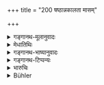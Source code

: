 +++
title = "200 षष्ठान्नकालता मासम्"

+++

<details><summary>गङ्गानथ-मूलानुवादः</summary>

For persons excommunicated from repasts, the purification consists in (a) eating at the sixth meal-time, reciting the Vedic text, and the daily offering of the ‘Sākala homa,’ for a month.—(200)
</details>

<details><summary>मेधातिथिः</summary>

**अपाङ्क्त्यास्** तृतीयाधाय उक्ताः (च्ड़्। म्ध् ३.१५७), येषां प्रतिपदं प्रायश्चित्तम् अन्यत्राम्नातम् । तेषां **मासं संहिताजपः** । **शाकलहोमः** **षष्ठान्नकालता** चेति समुच्चयः । काष्ठशलाकादि "देवकृतस्य" (व्स् ८.१३) इत्यादिभिर् मन्त्रैर् हूयते, स **शाकलहोमः** । **नित्य**ग्रहणं समाप्ते ऽपि संहिताजपे पुनः पुनर् आवृत्त्यर्थम्, यावन् मासः पूर्णः ॥ ११.२०० ॥
</details>

<details><summary>गङ्गानथ-भाष्यानुवादः</summary>

‘*Excommunicated from repasts*’—as described in Discourse III; in connection with each one of whom, distinct expiations have been prescribed elsewhere.

For these there should be, *for one month*—(a) the reciting of the Vedic text, (b) the ‘Sākala Homa’ and (c) eating at the sixth meal-time;—all three combined.

The ‘*Sākala Homa*’ is that which is offered with wooden sticks (?) and with the *mantra* ‘*Devakṛtasya*, etc., etc.’ (*Vāja-saneya-Saṃhitā*, 8. 13).

‘*Daily*.’—This has been added in older to show that even after the reciting of the Vedic text has been finished, this offering shall be continued, till the end of the month.—(200)
</details>

<details><summary>गङ्गानथ-टिप्पन्यः</summary>

See above 3.151 *et. seq*. for ‘*Apāṅktyas*’; and
*Śuklayajurveda-saṃhitā* (8.13) for the *Śākala-homas*.

This verse is quoted in *Aparārka* (p. 1158), which notes that the ‘*Apāṅktyas’'* have been described by Manu himself under the section on ‘*śrāddhas*’;—and in *Mitākṣarā* (3.286), and again under 3.289, where it is added that the particular expiation to be performed is to be determined by considerations of the caste of the offender and such other circumstances.
</details>

<details><summary>भारुचिः</summary>

**अपाङ्क्त्याः** स्तेनपतितादयः । तथा चोक्तम्- "ये स्तेनपतितक्लीबाः" इत्य् एव्मादि । तेषां यान्य् अविहितप्रायश्चित्तान्य् अपङ्क्त्यकरणानि । तत्रेदं प्रायश्चित्तम् पूगयाजनादौ । शाकलहोमानां न विकल्पः पूर्वेण नित्यवचनात् ॥ ११.१९८–१९९ ॥
</details>

<details><summary>Bühler</summary>

201	To eat during a month at each sixth mealtime (only), to recite the Samhita (of a Veda), and (to perform) daily the Sakala oblations, are the means of purifying those excluded from society at repasts (Apanktya).
</details>
